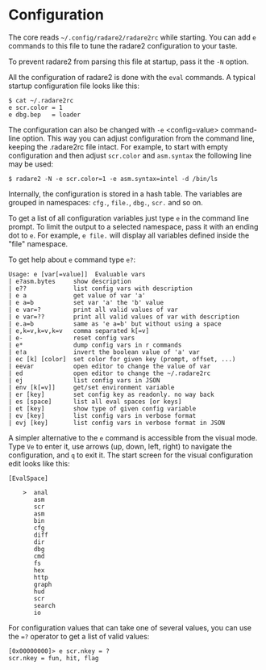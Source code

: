 # Configuration

The core reads `~/.config/radare2/radare2rc` while starting. You can add `e` commands to this file to tune the radare2 configuration to your taste.

To prevent radare2 from parsing this file at startup, pass it the `-N` option.

All the configuration of radare2 is done with the `eval` commands. A typical startup configuration file looks like this:

```console
$ cat ~/.radare2rc
e scr.color = 1
e dbg.bep   = loader
```

The configuration can also be changed with `-e` <config=value> command-line option. This way you can adjust configuration from the command line, keeping the .radare2rc file intact. For example, to start with empty configuration and then adjust `scr.color` and `asm.syntax` the following line may be used:

```console
$ radare2 -N -e scr.color=1 -e asm.syntax=intel -d /bin/ls
```

Internally, the configuration is stored in a hash table. The variables are grouped in namespaces: `cfg.`, `file.`, `dbg.`, `scr.` and so on.

To get a list of all configuration variables just type `e` in the command line
prompt. To limit the output to a selected namespace, pass it with an ending dot to `e`. For example, `e file.` will display all variables defined inside the "file" namespace.

To get help about `e` command type `e?`:

```
Usage: e [var[=value]]  Evaluable vars
| e?asm.bytes     show description
| e??             list config vars with description
| e a             get value of var 'a'
| e a=b           set var 'a' the 'b' value
| e var=?         print all valid values of var
| e var=??        print all valid values of var with description
| e.a=b           same as 'e a=b' but without using a space
| e,k=v,k=v,k=v   comma separated k[=v]
| e-              reset config vars
| e*              dump config vars in r commands
| e!a             invert the boolean value of 'a' var
| ec [k] [color]  set color for given key (prompt, offset, ...)
| eevar           open editor to change the value of var
| ed              open editor to change the ~/.radare2rc
| ej              list config vars in JSON
| env [k[=v]]     get/set environment variable
| er [key]        set config key as readonly. no way back
| es [space]      list all eval spaces [or keys]
| et [key]        show type of given config variable
| ev [key]        list config vars in verbose format
| evj [key]       list config vars in verbose format in JSON
```

A simpler alternative to the `e` command is accessible from the visual mode. Type `Ve` to enter it, use arrows (up, down, left, right) to navigate the configuration, and `q` to exit it. The start screen for the visual configuration edit looks like this:

```
[EvalSpace]

    >  anal
       asm
       scr
       asm
       bin
       cfg
       diff
       dir
       dbg
       cmd
       fs
       hex
       http
       graph
       hud
       scr
       search
       io
```

For configuration values that can take one of several values, you can use the `=?` operator to get a list
of valid values:

```console
[0x00000000]> e scr.nkey = ?
scr.nkey = fun, hit, flag
```
